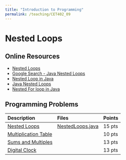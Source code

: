 ```yaml
---
title: "Introduction to Programming"
permalink: /teaching/CET402_09
---
```


# Nested Loops

## Online Resources
- [Nested Loops](https://www.youtube.com/watch?v=eRgsNO2AzEw)
- [Google Search - Java Nested Loops](https://www.google.com/search?q=java+nested+loops&rlz=1C1SQJL_enUS837US837&oq=javam+nested+&aqs=chrome.3.69i57j0l5.5976j0j7&sourceid=chrome&ie=UTF-8)
- [Nested Loop in Java](https://www.programiz.com/java-programming/nested-loop)
- [Java Nested Loops](https://study.com/academy/lesson/nested-for-loops-in-java.html)
- [Nested For loop in Java](https://www.tutorialgateway.org/nested-for-loop-in-java/)

## Programming Problems

| Description                                                           | Files                                                         | Points |
| :-------------------------------------------------------------------- | :------------------------------------------------------------ | :----- |
| [Nested Loops](/files/CET402/pdfs/09_NestedLoops.pdf)                 | [NestedLoops.java](/files/CET402/java_files/NestedLoops.java) | 15 pts |
| [Multiplication Table](/files/CET402/pdfs/09_MultiplicationTable.pdf) |                                                               | 10 pts |
| [Sums and Multiples](/files/CET402/pdfs/09_SumsAndMultiples.pdf)      |                                                               | 13 pts |
| [Digital Clock](/files/CET402/pdfs/09_DigitalClock.pdf)               |                                                               | 13 pts |
